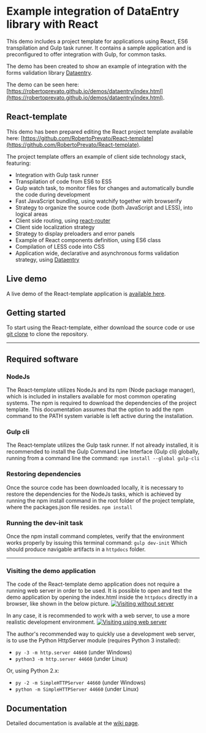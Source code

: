 # Example integration of DataEntry library with React
This demo includes a project template for applications using React, ES6 transpilation and Gulp task runner.
It contains a sample application and is preconfigured to offer integration with Gulp, for common tasks.

The demo has been created to show an example of integration with the forms validation library [Dataentry](https://github.com/RobertoPrevato/DataEntry).

The demo can be seen here: [https://robertoprevato.github.io/demos/dataentry/index.html](https://robertoprevato.github.io/demos/dataentry/index.html).

## React-template
This demo has been prepared editing the React project template available here: [https://github.com/RobertoPrevato/React-template](https://github.com/RobertoPrevato/React-template).

The project template offers an example of client side technology stack, featuring:
* Integration with Gulp task runner
* Transpilation of code from ES6 to ES5
* Gulp watch task, to monitor files for changes and automatically bundle the code during development
* Fast JavaScript bundling, using watchify together with browserify
* Strategy to organize the source code (both JavaScript and LESS), into logical areas
* Client side routing, using [react-router](https://github.com/reactjs/react-router)
* Client side localization strategy
* Strategy to display preloaders and error panels
* Example of React components definition, using ES6 class
* Compilation of LESS code into CSS
* Application wide, declarative and asynchronous forms validation strategy, using [Dataentry](https://github.com/RobertoPrevato/DataEntry)

## Live demo
A live demo of the React-template application is [available here](http://robertoprevato.github.io/demos/react-template/index.html).

## Getting started
To start using the React-template, either download the source code or use [git clone](https://git-scm.com/docs/git-clone) to clone the repository.

***

## Required software

### NodeJs
The React‑template utilizes NodeJs and its npm (Node package manager), which is included in installers available for most common operating systems. The npm is required to download the dependencies of the project template. This documentation assumes that the option to add the npm command to the PATH system variable is left active during the installation.

### Gulp cli
The React‑template utilizes the Gulp task runner. If not already installed, it is recommended to install the Gulp Command Line Interface (Gulp cli) globally, running from a command line the command:
`npm install --global gulp-cli`

### Restoring dependencies
Once the source code has been downloaded locally, it is necessary to restore the dependencies for the NodeJs tasks, which is achieved by running the npm install command in the root folder of the project template, where the packages.json file resides.
`npm install`

### Running the dev-init task
Once the npm install command completes, verify that the environment works properly by issuing this terminal command:
`gulp dev-init`
Which should produce navigable artifacts in a `httpdocs` folder.

***

### Visiting the demo application
The code of the React-template demo application does not require a running web server in order to be used.
It is possible to open and test the demo application by opening the index.html inside the `httpdocs` directly in a browser, like shown in the below picture.
[![Visiting without server](http://robertoprevato.github.io/demos/react-template/images/test-without-server.png)](http://robertoprevato.github.io/demos/react-template/images/test-without-server.png)

In any case, it is recommended to work with a web server, to use a more realistic development environment.
[![Visiting using web server](http://robertoprevato.github.io/demos/react-template/images/test-with-server.png)](http://robertoprevato.github.io/demos/react-template/images/test-with-server.png)

The author's recommended way to quickly use a development web server, is to use the Python HttpServer module (requires Python 3 installed):
* `py -3 -m http.server 44660` (under Windows)
* `python3 -m http.server 44660` (under Linux)
 
Or, using Python 2.x:
* `py -2 -m SimpleHTTPServer 44660` (under Windows)
* `python -m SimpleHTTPServer 44660` (under Linux)

## Documentation
Detailed documentation is available at the [wiki page](https://github.com/RobertoPrevato/React-template/wiki).
